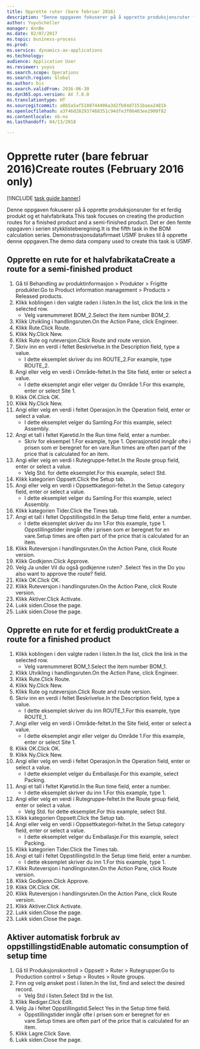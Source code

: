 ```yaml
--- 
title: Opprette ruter (bare februar 2016)
description: "Denne oppgaven fokuserer på å opprette produksjonsruter for et ferdig produkt og et halvfabrikata."
author: YuyuScheller
manager: AnnBe
ms.date: 02/07/2017
ms.topic: business-process
ms.prod: 
ms.service: dynamics-ax-applications
ms.technology: 
audience: Application User
ms.reviewer: yuyus
ms.search.scope: Operations
ms.search.region: Global
ms.author: bis
ms.search.validFrom: 2016-06-30
ms.dyn365.ops.version: AX 7.0.0
ms.translationtype: HT
ms.sourcegitcommit: a8b5a5af5108744406a3d2fb84d7151baea2481b
ms.openlocfilehash: a3f46d282937468351c94dfe3f06403ee2900f82
ms.contentlocale: nb-no
ms.lasthandoff: 04/13/2018

---
```

# <a name="create-routes-february-2016-only"></a><span data-ttu-id="ac4a3-103">Opprette ruter (bare februar 2016)</span><span class="sxs-lookup"><span data-stu-id="ac4a3-103">Create routes (February 2016 only)</span></span>

[!INCLUDE [task guide banner](../../includes/task-guide-banner.md)]

<span data-ttu-id="ac4a3-104">Denne oppgaven fokuserer på å opprette produksjonsruter for et ferdig produkt og et halvfabrikata.</span><span class="sxs-lookup"><span data-stu-id="ac4a3-104">This task focuses on creating the production routes for a finished product and a semi-finished product.</span></span> <span data-ttu-id="ac4a3-105">Det er den femte oppgaven i serien stykklisteberegning.</span><span class="sxs-lookup"><span data-stu-id="ac4a3-105">It is the fifth task in the BOM calculation series.</span></span> <span data-ttu-id="ac4a3-106">Demonstrasjonsdatafirmaet USMF brukes til å opprette denne oppgaven.</span><span class="sxs-lookup"><span data-stu-id="ac4a3-106">The demo data company used to create this task is USMF.</span></span>


## <a name="create-a-route-for-a-semi-finished-product"></a><span data-ttu-id="ac4a3-107">Opprette en rute for et halvfabrikata</span><span class="sxs-lookup"><span data-stu-id="ac4a3-107">Create a route for a semi-finished product</span></span>
1. <span data-ttu-id="ac4a3-108">Gå til Behandling av produktinformasjon > Produkter > Frigitte produkter.</span><span class="sxs-lookup"><span data-stu-id="ac4a3-108">Go to Product information management > Products > Released products.</span></span>
2. <span data-ttu-id="ac4a3-109">Klikk koblingen i den valgte raden i listen.</span><span class="sxs-lookup"><span data-stu-id="ac4a3-109">In the list, click the link in the selected row.</span></span>
    * <span data-ttu-id="ac4a3-110">Velg varenummeret BOM_2.</span><span class="sxs-lookup"><span data-stu-id="ac4a3-110">Select the item number BOM_2.</span></span>  
3. <span data-ttu-id="ac4a3-111">Klikk Utvikling i handlingsruten.</span><span class="sxs-lookup"><span data-stu-id="ac4a3-111">On the Action Pane, click Engineer.</span></span>
4. <span data-ttu-id="ac4a3-112">Klikk Rute.</span><span class="sxs-lookup"><span data-stu-id="ac4a3-112">Click Route.</span></span>
5. <span data-ttu-id="ac4a3-113">Klikk Ny.</span><span class="sxs-lookup"><span data-stu-id="ac4a3-113">Click New.</span></span>
6. <span data-ttu-id="ac4a3-114">Klikk Rute og ruteversjon.</span><span class="sxs-lookup"><span data-stu-id="ac4a3-114">Click Route and route version.</span></span>
7. <span data-ttu-id="ac4a3-115">Skriv inn en verdi i feltet Beskrivelse.</span><span class="sxs-lookup"><span data-stu-id="ac4a3-115">In the Description field, type a value.</span></span>
    * <span data-ttu-id="ac4a3-116">I dette eksemplet skriver du inn ROUTE_2.</span><span class="sxs-lookup"><span data-stu-id="ac4a3-116">For example, type ROUTE_2.</span></span>  
8. <span data-ttu-id="ac4a3-117">Angi eller velg en verdi i Område-feltet.</span><span class="sxs-lookup"><span data-stu-id="ac4a3-117">In the Site field, enter or select a value.</span></span>
    * <span data-ttu-id="ac4a3-118">I dette eksemplet angir eller velger du Område 1.</span><span class="sxs-lookup"><span data-stu-id="ac4a3-118">For this example, enter or select Site 1.</span></span>  
9. <span data-ttu-id="ac4a3-119">Klikk OK.</span><span class="sxs-lookup"><span data-stu-id="ac4a3-119">Click OK.</span></span>
10. <span data-ttu-id="ac4a3-120">Klikk Ny.</span><span class="sxs-lookup"><span data-stu-id="ac4a3-120">Click New.</span></span>
11. <span data-ttu-id="ac4a3-121">Angi eller velg en verdi i feltet Operasjon.</span><span class="sxs-lookup"><span data-stu-id="ac4a3-121">In the Operation field, enter or select a value.</span></span>
    * <span data-ttu-id="ac4a3-122">I dette eksemplet velger du Samling.</span><span class="sxs-lookup"><span data-stu-id="ac4a3-122">For this example, select Assembly.</span></span>  
12. <span data-ttu-id="ac4a3-123">Angi et tall i feltet Kjøretid.</span><span class="sxs-lookup"><span data-stu-id="ac4a3-123">In the Run time field, enter a number.</span></span>
    * <span data-ttu-id="ac4a3-124">Skriv for eksempel 1.</span><span class="sxs-lookup"><span data-stu-id="ac4a3-124">For example, type 1.</span></span> <span data-ttu-id="ac4a3-125">Operasjonstid inngår ofte i prisen som er beregnet for en vare.</span><span class="sxs-lookup"><span data-stu-id="ac4a3-125">Run times are often part of the price that is calculated for an item.</span></span>  
13. <span data-ttu-id="ac4a3-126">Angi eller velg en verdi i Rutegruppe-feltet.</span><span class="sxs-lookup"><span data-stu-id="ac4a3-126">In the Route group field, enter or select a value.</span></span>
    * <span data-ttu-id="ac4a3-127">Velg Std. for dette eksemplet.</span><span class="sxs-lookup"><span data-stu-id="ac4a3-127">For this example, select Std.</span></span>  
14. <span data-ttu-id="ac4a3-128">Klikk kategorien Oppsett.</span><span class="sxs-lookup"><span data-stu-id="ac4a3-128">Click the Setup tab.</span></span>
15. <span data-ttu-id="ac4a3-129">Angi eller velg en verdi i Oppsettkategori-feltet.</span><span class="sxs-lookup"><span data-stu-id="ac4a3-129">In the Setup category field, enter or select a value.</span></span>
    * <span data-ttu-id="ac4a3-130">I dette eksemplet velger du Samling.</span><span class="sxs-lookup"><span data-stu-id="ac4a3-130">For this example, select Assembly.</span></span>  
16. <span data-ttu-id="ac4a3-131">Klikk kategorien Tider.</span><span class="sxs-lookup"><span data-stu-id="ac4a3-131">Click the Times tab.</span></span>
17. <span data-ttu-id="ac4a3-132">Angi et tall i feltet Oppstillingstid.</span><span class="sxs-lookup"><span data-stu-id="ac4a3-132">In the Setup time field, enter a number.</span></span>
    * <span data-ttu-id="ac4a3-133">I dette eksemplet skriver du inn 1.</span><span class="sxs-lookup"><span data-stu-id="ac4a3-133">For this example, type 1.</span></span> <span data-ttu-id="ac4a3-134">Oppstillingstider inngår ofte i prisen som er beregnet for en vare.</span><span class="sxs-lookup"><span data-stu-id="ac4a3-134">Setup times are often part of the price that is calculated for an item.</span></span>  
18. <span data-ttu-id="ac4a3-135">Klikk Ruteversjon i handlingsruten.</span><span class="sxs-lookup"><span data-stu-id="ac4a3-135">On the Action Pane, click Route version.</span></span>
19. <span data-ttu-id="ac4a3-136">Klikk Godkjenn.</span><span class="sxs-lookup"><span data-stu-id="ac4a3-136">Click Approve.</span></span>
20. <span data-ttu-id="ac4a3-137">Velg Ja under Vil du også godkjenne ruten? .</span><span class="sxs-lookup"><span data-stu-id="ac4a3-137">Select Yes in the Do you also want to approve the route? field.</span></span>
21. <span data-ttu-id="ac4a3-138">Klikk OK.</span><span class="sxs-lookup"><span data-stu-id="ac4a3-138">Click OK.</span></span>
22. <span data-ttu-id="ac4a3-139">Klikk Ruteversjon i handlingsruten.</span><span class="sxs-lookup"><span data-stu-id="ac4a3-139">On the Action Pane, click Route version.</span></span>
23. <span data-ttu-id="ac4a3-140">Klikk Aktiver.</span><span class="sxs-lookup"><span data-stu-id="ac4a3-140">Click Activate.</span></span>
24. <span data-ttu-id="ac4a3-141">Lukk siden.</span><span class="sxs-lookup"><span data-stu-id="ac4a3-141">Close the page.</span></span>
25. <span data-ttu-id="ac4a3-142">Lukk siden.</span><span class="sxs-lookup"><span data-stu-id="ac4a3-142">Close the page.</span></span>

## <a name="create-a-route-for-a-finished-product"></a><span data-ttu-id="ac4a3-143">Opprette en rute for et ferdig produkt</span><span class="sxs-lookup"><span data-stu-id="ac4a3-143">Create a route for a finished product</span></span>
1. <span data-ttu-id="ac4a3-144">Klikk koblingen i den valgte raden i listen.</span><span class="sxs-lookup"><span data-stu-id="ac4a3-144">In the list, click the link in the selected row.</span></span>
    * <span data-ttu-id="ac4a3-145">Velg varenummeret BOM_1.</span><span class="sxs-lookup"><span data-stu-id="ac4a3-145">Select the item number BOM_1.</span></span>  
2. <span data-ttu-id="ac4a3-146">Klikk Utvikling i handlingsruten.</span><span class="sxs-lookup"><span data-stu-id="ac4a3-146">On the Action Pane, click Engineer.</span></span>
3. <span data-ttu-id="ac4a3-147">Klikk Rute.</span><span class="sxs-lookup"><span data-stu-id="ac4a3-147">Click Route.</span></span>
4. <span data-ttu-id="ac4a3-148">Klikk Ny.</span><span class="sxs-lookup"><span data-stu-id="ac4a3-148">Click New.</span></span>
5. <span data-ttu-id="ac4a3-149">Klikk Rute og ruteversjon.</span><span class="sxs-lookup"><span data-stu-id="ac4a3-149">Click Route and route version.</span></span>
6. <span data-ttu-id="ac4a3-150">Skriv inn en verdi i feltet Beskrivelse.</span><span class="sxs-lookup"><span data-stu-id="ac4a3-150">In the Description field, type a value.</span></span>
    * <span data-ttu-id="ac4a3-151">I dette eksemplet skriver du inn ROUTE_1.</span><span class="sxs-lookup"><span data-stu-id="ac4a3-151">For this example, type ROUTE_1.</span></span>  
7. <span data-ttu-id="ac4a3-152">Angi eller velg en verdi i Område-feltet.</span><span class="sxs-lookup"><span data-stu-id="ac4a3-152">In the Site field, enter or select a value.</span></span>
    * <span data-ttu-id="ac4a3-153">I dette eksemplet angir eller velger du Område 1.</span><span class="sxs-lookup"><span data-stu-id="ac4a3-153">For this example, enter or select Site 1.</span></span>  
8. <span data-ttu-id="ac4a3-154">Klikk OK.</span><span class="sxs-lookup"><span data-stu-id="ac4a3-154">Click OK.</span></span>
9. <span data-ttu-id="ac4a3-155">Klikk Ny.</span><span class="sxs-lookup"><span data-stu-id="ac4a3-155">Click New.</span></span>
10. <span data-ttu-id="ac4a3-156">Angi eller velg en verdi i feltet Operasjon.</span><span class="sxs-lookup"><span data-stu-id="ac4a3-156">In the Operation field, enter or select a value.</span></span>
    * <span data-ttu-id="ac4a3-157">I dette eksemplet velger du Emballasje.</span><span class="sxs-lookup"><span data-stu-id="ac4a3-157">For this example, select Packing.</span></span>  
11. <span data-ttu-id="ac4a3-158">Angi et tall i feltet Kjøretid.</span><span class="sxs-lookup"><span data-stu-id="ac4a3-158">In the Run time field, enter a number.</span></span>
    * <span data-ttu-id="ac4a3-159">I dette eksemplet skriver du inn 1.</span><span class="sxs-lookup"><span data-stu-id="ac4a3-159">For this example, type 1.</span></span>  
12. <span data-ttu-id="ac4a3-160">Angi eller velg en verdi i Rutegruppe-feltet.</span><span class="sxs-lookup"><span data-stu-id="ac4a3-160">In the Route group field, enter or select a value.</span></span>
    * <span data-ttu-id="ac4a3-161">Velg Std. for dette eksemplet.</span><span class="sxs-lookup"><span data-stu-id="ac4a3-161">For this example, select Std.</span></span>  
13. <span data-ttu-id="ac4a3-162">Klikk kategorien Oppsett.</span><span class="sxs-lookup"><span data-stu-id="ac4a3-162">Click the Setup tab.</span></span>
14. <span data-ttu-id="ac4a3-163">Angi eller velg en verdi i Oppsettkategori-feltet.</span><span class="sxs-lookup"><span data-stu-id="ac4a3-163">In the Setup category field, enter or select a value.</span></span>
    * <span data-ttu-id="ac4a3-164">I dette eksemplet velger du Emballasje.</span><span class="sxs-lookup"><span data-stu-id="ac4a3-164">For this example, select Packing.</span></span>  
15. <span data-ttu-id="ac4a3-165">Klikk kategorien Tider.</span><span class="sxs-lookup"><span data-stu-id="ac4a3-165">Click the Times tab.</span></span>
16. <span data-ttu-id="ac4a3-166">Angi et tall i feltet Oppstillingstid.</span><span class="sxs-lookup"><span data-stu-id="ac4a3-166">In the Setup time field, enter a number.</span></span>
    * <span data-ttu-id="ac4a3-167">I dette eksemplet skriver du inn 1.</span><span class="sxs-lookup"><span data-stu-id="ac4a3-167">For this example, type 1.</span></span>  
17. <span data-ttu-id="ac4a3-168">Klikk Ruteversjon i handlingsruten.</span><span class="sxs-lookup"><span data-stu-id="ac4a3-168">On the Action Pane, click Route version.</span></span>
18. <span data-ttu-id="ac4a3-169">Klikk Godkjenn.</span><span class="sxs-lookup"><span data-stu-id="ac4a3-169">Click Approve.</span></span>
19. <span data-ttu-id="ac4a3-170">Klikk OK.</span><span class="sxs-lookup"><span data-stu-id="ac4a3-170">Click OK.</span></span>
20. <span data-ttu-id="ac4a3-171">Klikk Ruteversjon i handlingsruten.</span><span class="sxs-lookup"><span data-stu-id="ac4a3-171">On the Action Pane, click Route version.</span></span>
21. <span data-ttu-id="ac4a3-172">Klikk Aktiver.</span><span class="sxs-lookup"><span data-stu-id="ac4a3-172">Click Activate.</span></span>
22. <span data-ttu-id="ac4a3-173">Lukk siden.</span><span class="sxs-lookup"><span data-stu-id="ac4a3-173">Close the page.</span></span>
23. <span data-ttu-id="ac4a3-174">Lukk siden.</span><span class="sxs-lookup"><span data-stu-id="ac4a3-174">Close the page.</span></span>

## <a name="enable-automatic-consumption-of-setup-time"></a><span data-ttu-id="ac4a3-175">Aktiver automatisk forbruk av oppstillingstid</span><span class="sxs-lookup"><span data-stu-id="ac4a3-175">Enable automatic consumption of setup time</span></span>
1. <span data-ttu-id="ac4a3-176">Gå til Produksjonskontroll > Oppsett > Ruter > Rutegrupper.</span><span class="sxs-lookup"><span data-stu-id="ac4a3-176">Go to Production control > Setup > Routes > Route groups.</span></span>
2. <span data-ttu-id="ac4a3-177">Finn og velg ønsket post i listen.</span><span class="sxs-lookup"><span data-stu-id="ac4a3-177">In the list, find and select the desired record.</span></span>
    * <span data-ttu-id="ac4a3-178">Velg Std i listen.</span><span class="sxs-lookup"><span data-stu-id="ac4a3-178">Select Std in the list.</span></span>  
3. <span data-ttu-id="ac4a3-179">Klikk Rediger.</span><span class="sxs-lookup"><span data-stu-id="ac4a3-179">Click Edit.</span></span>
4. <span data-ttu-id="ac4a3-180">Velg Ja i feltet Oppstillingstid.</span><span class="sxs-lookup"><span data-stu-id="ac4a3-180">Select Yes in the Setup time field.</span></span>
    * <span data-ttu-id="ac4a3-181">Oppstillingstider inngår ofte i prisen som er beregnet for en vare.</span><span class="sxs-lookup"><span data-stu-id="ac4a3-181">Setup times are often part of the price that is calculated for an item.</span></span>  
5. <span data-ttu-id="ac4a3-182">Klikk Lagre.</span><span class="sxs-lookup"><span data-stu-id="ac4a3-182">Click Save.</span></span>
6. <span data-ttu-id="ac4a3-183">Lukk siden.</span><span class="sxs-lookup"><span data-stu-id="ac4a3-183">Close the page.</span></span>


